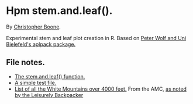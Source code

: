 # Hpm stem.and.leaf(). #

By [Christopher Boone][1].

Experimental stem and leaf plot creation in R. Based on [Peter Wolf and Uni Bielefeld's aplpack package.][2]

## File notes. ##

- [The stem.and.leaf() function.][3]
- [A simple test file.][4]
- [List of all the White Mountains over 4000 feet.][5] From the AMC, [as noted by the Leisurely Backpacker][6]

[1]: http://hypsometry.com
[2]: http://cran.r-project.org/web/packages/aplpack/index.html
[3]: http://github.com/cboone/hpm-stem-and-leaf/blob/master/R/stem.and.leaf.R
[4]: http://github.com/cboone/hpm-stem-and-leaf/blob/master/R/test.R
[5]: http://github.com/cboone/hpm-stem-and-leaf/blob/master/data/whites.csv
[6]: http://www.leisurelybackpacker.com/ne4000.shtml

